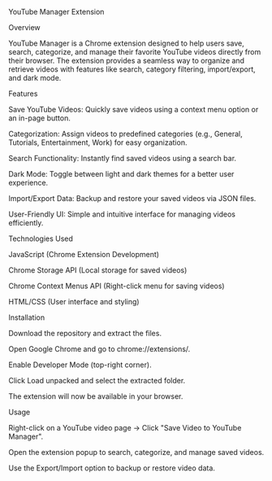 YouTube Manager Extension

Overview

YouTube Manager is a Chrome extension designed to help users save, search, categorize, and manage their favorite YouTube videos directly from their browser. The extension provides a seamless way to organize and retrieve videos with features like search, category filtering, import/export, and dark mode.

Features

Save YouTube Videos: Quickly save videos using a context menu option or an in-page button.

Categorization: Assign videos to predefined categories (e.g., General, Tutorials, Entertainment, Work) for easy organization.

Search Functionality: Instantly find saved videos using a search bar.

Dark Mode: Toggle between light and dark themes for a better user experience.

Import/Export Data: Backup and restore your saved videos via JSON files.

User-Friendly UI: Simple and intuitive interface for managing videos efficiently.

Technologies Used

JavaScript (Chrome Extension Development)

Chrome Storage API (Local storage for saved videos)

Chrome Context Menus API (Right-click menu for saving videos)

HTML/CSS (User interface and styling)

Installation

Download the repository and extract the files.

Open Google Chrome and go to chrome://extensions/.

Enable Developer Mode (top-right corner).

Click Load unpacked and select the extracted folder.

The extension will now be available in your browser.

Usage

Right-click on a YouTube video page → Click "Save Video to YouTube Manager".

Open the extension popup to search, categorize, and manage saved videos.

Use the Export/Import option to backup or restore video data.
